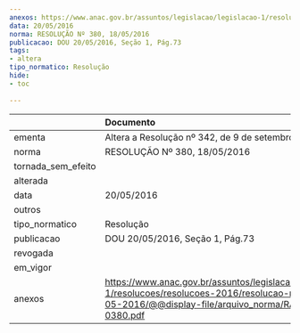 ```yaml
---
anexos: https://www.anac.gov.br/assuntos/legislacao/legislacao-1/resolucoes/resolucoes-2016/resolucao-no-380-18-05-2016/@@display-file/arquivo_norma/RA2016-0380.pdf
data: 20/05/2016
norma: RESOLUÇÃO Nº 380, 18/05/2016
publicacao: DOU 20/05/2016, Seção 1, Pág.73
tags:
- altera
tipo_normatico: Resolução
hide: 
- toc 
 
---
```


|                    | Documento                                                                                                                                                    |
|:-------------------|:-------------------------------------------------------------------------------------------------------------------------------------------------------------|
| ementa             | Altera a Resolução nº 342, de 9 de setembro de 2014.                                                                                                         |
| norma              | RESOLUÇÃO Nº 380, 18/05/2016                                                                                                                                 |
| tornada_sem_efeito |                                                                                                                                                              |
| alterada           |                                                                                                                                                              |
| data               | 20/05/2016                                                                                                                                                   |
| outros             |                                                                                                                                                              |
| tipo_normatico     | Resolução                                                                                                                                                    |
| publicacao         | DOU 20/05/2016, Seção 1, Pág.73                                                                                                                              |
| revogada           |                                                                                                                                                              |
| em_vigor           |                                                                                                                                                              |
| anexos             | https://www.anac.gov.br/assuntos/legislacao/legislacao-1/resolucoes/resolucoes-2016/resolucao-no-380-18-05-2016/@@display-file/arquivo_norma/RA2016-0380.pdf |